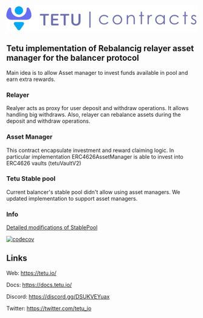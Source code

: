 ![Contracts](tetu_contracts.svg)
## Tetu implementation of Rebalancig relayer asset manager for the balancer protocol

Main idea is to allow Asset manager to invest funds available in pool and earn extra rewards.
### Relayer
Realyer acts as proxy for user deposit and withdraw operations. It allows handling big withdraws.
Also, relayer can rebalance assets during the deposit and withdraw operations.

### Asset Manager
This contract encapsulate investment and reward claiming logic. In particular implementation ERC4626AssetManager is able to invest into ERC4626 vaults (tetuVaultV2) 

### Tetu Stable pool
Current balancer's stable pool didn't allow using asset managers. We updated implementation to support asset managers.

### Info
[Detailed modifications of StablePool](docs/solution.md)

[![codecov](https://codecov.io/gh/tetu-io/tetu-balancer-asset-manager/branch/main/graph/badge.svg?token=H2eWt1GKMb)](https://codecov.io/gh/tetu-io/tetu-balancer-asset-manager)

## Links

Web: https://tetu.io/

Docs: https://docs.tetu.io/

Discord: https://discord.gg/DSUKVEYuax

Twitter: https://twitter.com/tetu_io
